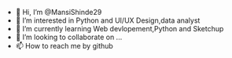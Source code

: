 - 👋 Hi, I’m @MansiShinde29
- 👀 I’m interested in Python and UI/UX Design,data analyst
- 🌱 I’m currently learning Web devlopement,Python and Sketchup
- 💞️ I’m looking to collaborate on ...
- 📫 How to reach me by github

<!---
MansiShinde29/MansiShinde29 is a ✨ special ✨ repository because its `README.md` (this file) appears on your GitHub profile.
You can click the Preview link to take a look at your changes.
--->
